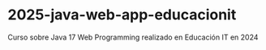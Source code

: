 # 2025-java-web-app-educacionit
Curso sobre Java 17 Web Programming realizado en Educación IT en 2024
